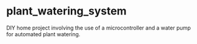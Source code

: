 # plant_watering_system
DIY home project involving the use of a microcontroller and a water pump for automated plant watering.
